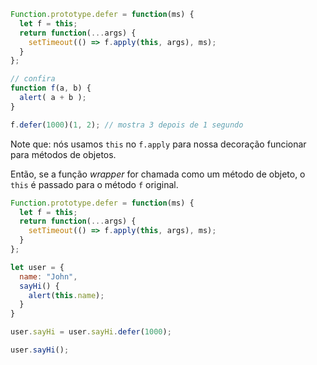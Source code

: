 

```js run
Function.prototype.defer = function(ms) {
  let f = this;
  return function(...args) {
    setTimeout(() => f.apply(this, args), ms);
  }
};

// confira
function f(a, b) {
  alert( a + b );
}

f.defer(1000)(1, 2); // mostra 3 depois de 1 segundo
```

Note que: nós usamos `this` no `f.apply` para nossa decoração funcionar para métodos de objetos.

Então, se a função *wrapper* for chamada como um método de objeto, o `this` é passado para o método `f` original.

```js run
Function.prototype.defer = function(ms) {
  let f = this;
  return function(...args) {
    setTimeout(() => f.apply(this, args), ms);
  }
};

let user = {
  name: "John",
  sayHi() {
    alert(this.name);
  }
}

user.sayHi = user.sayHi.defer(1000);

user.sayHi();
```
